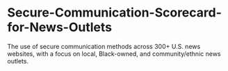 # Secure-Communication-Scorecard-for-News-Outlets
 The use of secure communication methods across 300+ U.S. news websites, with a focus on local, Black-owned, and community/ethnic news outlets.

